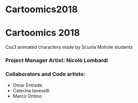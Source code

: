 # Cartoomics2018
<h1>Cartoomics 2018</h1>
Css3 animated characters made by Scuola Mohole students
<h3>Project Manager Artist: Nicolò Lombardi</h3>
<h3>Collaborators and Code artists:</h3>
<ul>
<li>Omar Entrade</li>
<li>Caterina Ianeselli</li>
<li>Marco Ontino</li>
</ul>
<h4><School Tutor: Francesco Riggio</h4>
